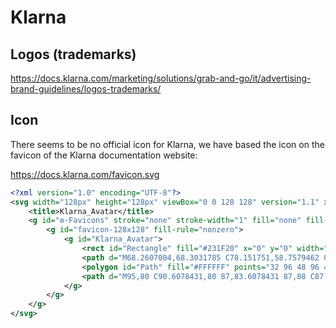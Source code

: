 # Klarna

## Logos (trademarks)

https://docs.klarna.com/marketing/solutions/grab-and-go/it/advertising-brand-guidelines/logos-trademarks/

## Icon

There seems to be no official icon for Klarna, we have based the icon on the favicon of the Klarna documentation website:

https://docs.klarna.com/favicon.svg

```svg
<?xml version="1.0" encoding="UTF-8"?>
<svg width="128px" height="128px" viewBox="0 0 128 128" version="1.1" xmlns="http://www.w3.org/2000/svg" xmlns:xlink="http://www.w3.org/1999/xlink">
    <title>Klarna_Avatar</title>
    <g id="⚙️-Favicons" stroke="none" stroke-width="1" fill="none" fill-rule="evenodd">
        <g id="favicon-128x128" fill-rule="nonzero">
            <g id="Klarna_Avatar">
                <rect id="Rectangle" fill="#231F20" x="0" y="0" width="128" height="128"></rect>
                <path d="M68.2607004,68.3031785 C78.151751,58.7579462 83.5758755,45.6136919 83.5758755,32 L68.8988327,32 C68.8988327,43.7359413 63.3151751,54.6894866 53.7431907,61.5745721 L48,65.9559902 L70.4941634,96 L89,96 L68.2607004,68.3031785 L68.2607004,68.3031785 Z" id="Path" fill="#FFFFFF"></path>
                <polygon id="Path" fill="#FFFFFF" points="32 96 48 96 48 32 32 32"></polygon>
                <path d="M95,80 C90.6078431,80 87,83.6078431 87,88 C87,92.3921569 90.6078431,96 95,96 C99.3921569,96 103,92.3921569 103,88 C103,83.6078431 99.3921569,80 95,80 C95,80 95,80 95,80 Z" id="Path" fill="#FFFFFF"></path>
            </g>
        </g>
    </g>
</svg>
```
